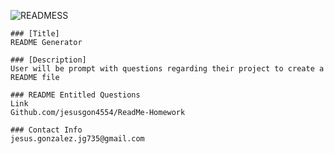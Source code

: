 ![READMESS](READMESS.png)

    
    ### [Title]
    README Generator
    
    ### [Description]
    User will be prompt with questions regarding their project to create a README file
    
    ### README Entitled Questions
    Link
    Github.com/jesusgon4554/ReadMe-Homework
    
    ### Contact Info
    jesus.gonzalez.jg735@gmail.com
